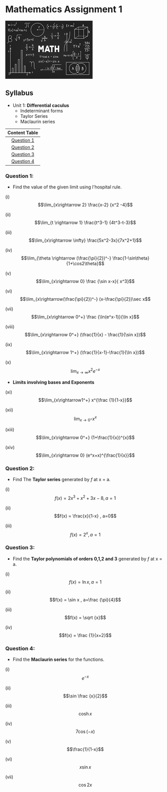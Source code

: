 # Mathematics Assignment 1

![](maths.jpeg)

## Syllabus

- Unit 1: __Differential caculus__
  -  Indeterminant forms
  -  Taylor Series 
  -  Maclaurin series

| Content Table |
|:-------:|
| [Question 1](#question-1) |
| [Question 2](#question-2) |
| [Question 3](#question-3) |
| [Question 4](#question-4) |

### Question 1:

- Find the value of the given limit using l'hospital rule.

(i) $$\lim_{x\rightarrow 2} \frac{x-2} {x^2 -4}$$

(ii) $$\lim_{t \rightarrow 1} \frac{t^3-1} {4t^3-t-3}$$

(iii) $$\lim_{x\rightarrow \infty} \frac{5x^2-3x}{7x^2+1}$$

(iv) $$\lim_{\theta \rightarrow (\frac{\pi}{2})^-} \frac{1-\sin\theta}{1+\cos2\theta}$$

(v) $$\lim_{x\rightarrow 0} \frac {\sin x-x}{ x^3}$$

(vi) $$\lim_{x\rightarrow(\frac{\pi}{2})^-} (x-\frac{\pi}{2})\sec x$$

(vii) $$\lim_{x\rightarrow 0^+} \frac {\ln(e^x-1)}{\ln x}$$

(viii) $$\lim_{x\rightarrow 0^+} (\frac{1}{x} - \frac{1}{\sin x})$$

(ix) $$\lim_{x\rightarrow 1^+} (\frac{1}{x-1}-\frac{1}{\ln x})$$

(x) $$\lim_{x\rightarrow \infty} x^2 e^{-x}$$


- __Limits involving bases and Exponents__



(xi) $$\lim_{x\rightarrow1^+} x^{\frac {1}{1-x}}$$

(xii) $$\lim_{x\rightarrow 0^+} x^x$$

(xiii) $$\lim_{x\rightarrow 0^+} (1+\frac{1}{x})^{x}$$

(xiv) $$\lim_{x\rightarrow 0} (e^x+x)^{\frac{1}{x}}$$


### Question 2:


- Find The __Taylor series__ generated by _f_ at x = a.
 
(i) $$f(x) = 2x^3 + x^2 + 3x -8 , a=1$$

(ii) $$f(x) = \frac{x}{1-x} , a=0$$

(iii) $$f(x) = 2^x , a = 1$$


### Question 3: 


- Find the __Taylor polynomials of orders 0,1,2 and 3__ generated by _f_ at x = a. 


(i) $$f(x) = \ln x , a= 1$$

(ii) $$f(x) = \sin x , a=\frac {\pi}{4}$$

(iii) $$f(x) = \sqrt {x}$$

(iv) $$f(x) = \frac {1}{x+2}$$


### Question 4: 

- Find the __Maclaurin series__ for the functions.

(i) $$e^{-x}$$

(ii) $$\sin \frac {x}{2}$$

(iii) $$\cosh x$$

(iv) $$7\cos {(-x)}$$

(v) $$\frac{1}{1-x}$$

(vi) $$x\sin{x}$$

(vii) $$\cos{2x}$$


